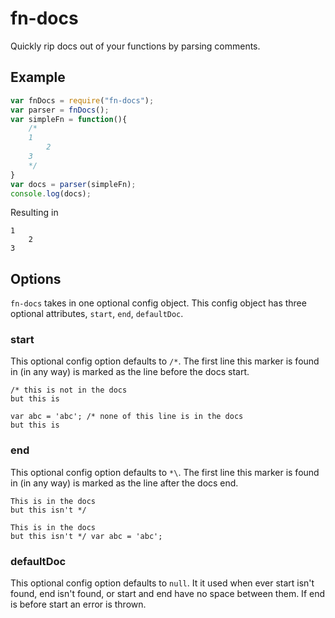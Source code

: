 # fn-docs

Quickly rip docs out of your functions by parsing comments.

## Example

```js
var fnDocs = require("fn-docs");
var parser = fnDocs();
var simpleFn = function(){
	/*
	1
		2
	3
	*/
}
var docs = parser(simpleFn);
console.log(docs);
```

Resulting in

```
1
	2
3
```

## Options

`fn-docs` takes in one optional config object. This config object has three optional attributes, `start`, `end`, `defaultDoc`.

### start

This optional config option defaults to `/*`. The first line this marker is found in (in any way) is marked as the line before the docs start.

```
/* this is not in the docs
but this is
```

```
var abc = 'abc'; /* none of this line is in the docs
but this is
```

### end

This optional config option defaults to `*\`. The first line this marker is found in (in any way) is marked as the line after the docs end.

```
This is in the docs
but this isn't */
```

```
This is in the docs
but this isn't */ var abc = 'abc';
```

### defaultDoc

This optional config option defaults to `null`. It it used when ever start isn't found, end isn't found, or start and end have no space between them. If end is before start an error is thrown.
